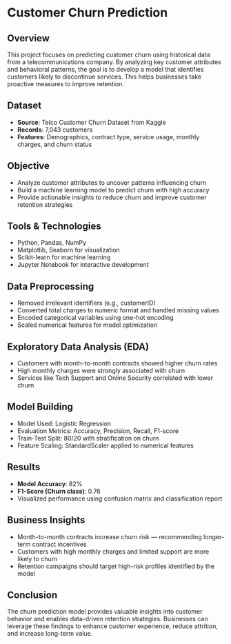 # Customer Churn Prediction

## Overview

This project focuses on predicting customer churn using historical data from a telecommunications company. By analyzing key customer attributes and behavioral patterns, the goal is to develop a model that identifies customers likely to discontinue services. This helps businesses take proactive measures to improve retention.

## Dataset

- **Source**: Telco Customer Churn Dataset from Kaggle  
- **Records**: 7,043 customers  
- **Features**: Demographics, contract type, service usage, monthly charges, and churn status  

## Objective

- Analyze customer attributes to uncover patterns influencing churn
- Build a machine learning model to predict churn with high accuracy
- Provide actionable insights to reduce churn and improve customer retention strategies

## Tools & Technologies

- Python, Pandas, NumPy  
- Matplotlib, Seaborn for visualization  
- Scikit-learn for machine learning  
- Jupyter Notebook for interactive development  

## Data Preprocessing

- Removed irrelevant identifiers (e.g., customerID)
- Converted total charges to numeric format and handled missing values
- Encoded categorical variables using one-hot encoding
- Scaled numerical features for model optimization

## Exploratory Data Analysis (EDA)

- Customers with month-to-month contracts showed higher churn rates
- High monthly charges were strongly associated with churn
- Services like Tech Support and Online Security correlated with lower churn

## Model Building

- Model Used: Logistic Regression
- Evaluation Metrics: Accuracy, Precision, Recall, F1-score
- Train-Test Split: 80/20 with stratification on churn
- Feature Scaling: StandardScaler applied to numerical features

## Results

- **Model Accuracy**: 82%  
- **F1-Score (Churn class)**: 0.76  
- Visualized performance using confusion matrix and classification report

## Business Insights

- Month-to-month contracts increase churn risk — recommending longer-term contract incentives
- Customers with high monthly charges and limited support are more likely to churn
- Retention campaigns should target high-risk profiles identified by the model

## Conclusion

The churn prediction model provides valuable insights into customer behavior and enables data-driven retention strategies. Businesses can leverage these findings to enhance customer experience, reduce attrition, and increase long-term value.

